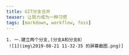 ```yaml
---
title: GIT分支合并
teaser: 让努力成为一种习惯
tags: [markdown, workflow, foss]
---
```

	1. 一.建立两个分支,(分支A和分支B）
	 ![1](img\2019-08-21 11-32-35 的屏幕截图.png)]
	 